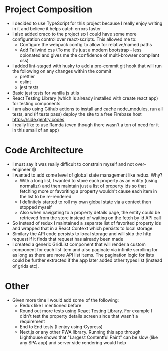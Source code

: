# Project Composition

- I decided to use TypeScript for this project because I really enjoy writing in
  it and believe it helps catch errors faster
- I also added craco to the project so I could have some more configuration
  control over react-scripts. This allowed me to:
  - Configure the webpack config to allow for relative/named paths
  - Add Tailwind css (To me it's just a modern bootstrap - less opionated and
    gives me the confidence of multi-browser compliant css)
- I added lint-staged with husky to add a pre-commit git hook that will run the
  following on any changes within the commit
  - prettier
  - eslint
  - jest tests
- Basic jest tests for vanilla js utils
- React Testing Library (which is already installed with create react app) for testing components
- I am also using Github actions to install and cache node_modules, run all
  tests, and (if tests pass) deploy the site to a free Firebase host https://side.gentry.codes
- I really like to use Ramda (even though there wasn't a ton of need for it in
  this small of an app)

# Code Architecture

- I must say it was really difficult to constrain myself and not over-engineer 😅
- I wanted to add some level of global state management like redux. Why?
  - With a long list, I wanted to store each property as an entity (using
    normalizr) and then maintain just a list of property ids so that fetching more
    or favoriting a property wouldn't cause each item in the list to be re-rendered
  - I definitely started to roll my own global state via a context then stopped myself
  - Also when navigating to a property details page, the entity could be retrieved
    from the store instead of waiting on the fetch by id API call
- So instead of redux I maintained a separate list of favorited property ids
  and wrapped that in a React Context which persists to local storage.
- Similary the API code persists to local storage and will skip the http request
  if it finds that request has already been made
- I created a generic GridList component that will render a custom component for
  each list item and also paginate via infinite scrolling for as long as there
  are more API list items. The pagination logic for lists could be further extracted
  if the app later added other types list (instead of grids etc).

# Other

- Given more time I would add some of the following:
  - Redux like I mentioned before
  - Round out more tests using React Testing Library. For example I didn't test
    the property details screen since that wasn't a requirement
  - End to End tests (I enjoy using Cypress)
  - Next.js or any other PWA library. Running this app through Lighthouse shows
    that "Largest Contentful Paint" can be slow (like any SPA app) and server
    side rendering would help
